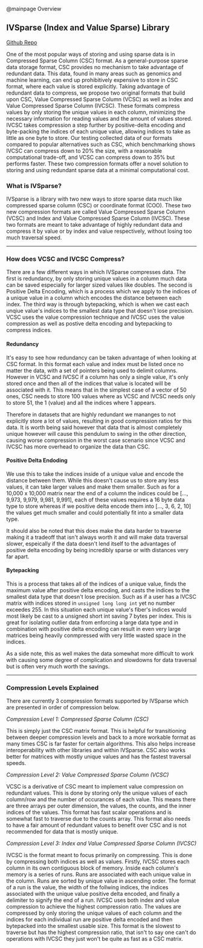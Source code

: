 @mainpage Overview

## IVSparse (Index and Value Sparse) Library

[Github Repo](https://github.com/Seth-Wolfgang/IVSparse)

One of the most popular ways of storing and using sparse data is in Compressed Sparse Column (CSC) format. As a general-purpose sparse data storage format, CSC provides no mechanism to take advantage of redundant data. This data, found in many areas such as genomics and machine learning, can end up prohibitively expensive to store in CSC format, where each value is stored explicitly. Taking advantage of redundant data to compress, we propose two original formats that build upon CSC, Value Compressed Sparse Column (VCSC) as well as Index and Value Compressed Sparse Column (IVCSC). These formats compress values by only storing the unique values in each column, minimizing the necessary information for reading values and the amount of values stored. IVCSC takes compression a step further by positive-delta encoding and byte-packing the indices of each unique value, allowing indices to take as little as one byte to store. Our testing collected data of our formats compared to popular alternatives such as CSC, which benchmarking shows IVCSC can compress down to 20% the size, with a reasonable computational trade-off, and VCSC can compress down to 35% but performs faster. These two compression formats offer a novel solution to storing and using redundant sparse data at a minimal computational cost.

### What is IVSparse?

IVSparse is a library with two new ways to store sparse data much like compressed sparse column (CSC) or coordinate format (COO). These two new compression formats are called Value Compressed Sparse Column (VCSC) and Index and Value Compressed Sparse Column (IVCSC). These two formats are meant to take advantage of highly redundant data and compress it by value or by index and value respectively, without losing too much traversal speed.
___

### How does VCSC and IVCSC Compress?

There are a few different ways in which IVSparse compresses data. The first is redundancy, by only storing unique values in a column much data can be saved especially for larger sized values like doubles. The second is Positive Delta Encoding, which is a process which we apply to the indices of a unique value in a column which encodes the distance between each index. The third way is through bytepacking, which is when we cast each unqiue value's indices to the smallest data type that doesn't lose precision. VCSC uses the value compression technique and IVCSC uses the value compression as well as postive delta encoding and bytepacking to compress indices. 

#### Redundancy

It's easy to see how redundancy can be taken advantage of when looking at CSC format. In this format each value and index must be listed once no matter the data, with a set of pointers being used to delimit columns. However in VCSC and IVCSC if a column has only a single value, it's only stored once and then all of the indices that value is located will be associated with it. This means that in the simplest case of a vector of 50 ones, CSC needs to store 100 values where as VCSC and IVCSC needs only to store 51, the 1 (value) and all the indices where 1 appears. 

Therefore in datasets that are highly redundant we mananges to not explicitly store a lot of values, resulting in good compression ratios for this data. It is worth being said however that data that is almost completely unique however will cause this pendulum to swing in the other direction, causing worse compression in the worst case scenario since VCSC and IVCSC has more overhead to organize the data than CSC. 

#### Positive Delta Endoding

We use this to take the indices inside of a unique value and encode the distance between them. While this doesn't cause us to store any less values, it can take larger values and make them smaller. Such as for a 10,000 x 10,000 matrix near the end of a column the indices could be [..., 9,973, 9,979, 9,981, 9,991], each of these values requires a 16 byte data type to store whereas if we positive delta encode them into [..., 3, 6, 2, 10] the values get much smaller and could potentially fit into a smaller data type. 

It should also be noted that this does make the data harder to traverse making it a tradeoff that isn't always worth it and will make data traversal slower, espeically if the data doesn't lend itself to the advantages of positive delta encoding by being incredibly sparse or with distances very far apart.

#### Bytepacking

This is a process that takes all of the indices of a unique value, finds the maximum value after positive delta encoding, and casts the indices to the smallest data type that doesn't lose precision. Such as if a user has a IVCSC matrix with indices stored in `unsigned long long int` yet no number exceedes 255. In this situation each unique value's fiber's indices would most likely be cast to a unsigned short int saving 7 bytes per index. This is great for isolating outlier data from enforcing a large data type and in combination with positive delta encoding can result in even very large matrices being heavily conmpressed with very little wasted space in the indices. 

As a side note, this as well makes the data somewhat more difficult to work with causing some degree of complication and slowdowns for data traversal but is often very much worth the savings. 

___

### Compression Levels Explained

There are currently 3 compression formats supported by IVSparse which are presented in order of compression below.

*Compression Level 1: Compressed Sparse Column (CSC)*

This is simply just the CSC matrix format. This is helpful for transitioning between deeper compression levels and back to a more workable format as many times CSC is far faster for certain algorithms. This also helps increase interoperability with other libraries and within IVSparse. CSC also works better for matrices with mostly unique values and has the fastest traversal speeds.

*Compression Level 2: Value Compressed Sparse Column (VCSC)*

VCSC is a derivative of CSC meant to implement value compression on redundant values. This is done by storing only the unique values of each column/row and the number of occurances of each value. This means there are three arrays per outer dimension, the values, the counts, and the inner indices of the values. This format has fast scalar operations and is somewhat fast to traverse due to the counts array. This format also needs to have a fair amount of redundant values to benefit over CSC and is not recommended for data that is mostly unique.

*Compression Level 3: Index and Value Compressed Sparse Column (IVCSC)*

IVCSC is the format meant to focus primarily on compressing. This is done by compressing both indices as well as values. Firstly, IVCSC stores each column in its own contiguous block of memory. Inside each column's memory is a series of runs. Runs are associated with each unique value in the column. Runs are sorted by unique value in ascending order. The format of a run is the value, the width of the follwing indices, the indices associated with the unique value positive delta encoded, and finally a delimiter to signify the end of a run. IVCSC uses both index and value compression to achieve the highest compression ratio. The values are compressed by only storing the unique values of each column and the indices for each individual run are positive delta encoded and then bytepacked into the smallest usable size. This format is the slowest to traverse but has the highest compression ratio, that isn't to say one can't do operations with IVCSC they just won't be quite as fast as a CSC matrix.
